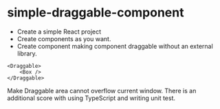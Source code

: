 # simple-draggable-component

- Create a simple React project
- Create <Box> components as you want.
- Create <Draggable> component making <Box> component draggable without an external library.
```
<Draggable>
	<Box />
</Draggable>
```
Make Draggable area cannot overflow current window.
There is an additional score with using TypeScript and writing unit test.

